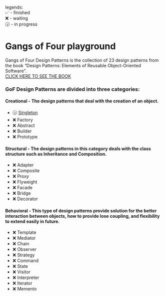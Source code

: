 legends:  
✅ - finished  
❌ - waiting  
🕞 - in progress  


# Gangs of Four playground
Gangs of Four Design Patterns is the collection of 23 design patterns from the book “Design Patterns: Elements of Reusable Object-Oriented Software”.  
[CLICK HERE TO SEE THE BOOK](https://www.amazon.com/Design-Patterns-Elements-Reusable-Object-Oriented/dp/0201633612)


### GoF Design Patterns are divided into three categories:
#### Creational - The design patterns that deal with the creation of an object.
* 🕞 [Singleton](src/main/java/com/andeerlb/gof/singleton/README.md)
* ❌ Factory
* ❌ Abstract
* ❌ Builder
* ❌ Prototype

#### Structural - The design patterns in this category deals with the class structure such as Inheritance and Composition.
* ❌ Adapter
* ❌ Composite
* ❌ Proxy
* ❌ Flyweight
* ❌ Facade
* ❌ Bridge
* ❌ Decorator

#### Behavioral - This type of design patterns provide solution for the better interaction between objects, how to provide lose coupling, and flexibility to extend easily in future.
* ❌ Template
* ❌ Mediator
* ❌ Chain
* ❌ Observer
* ❌ Strategy
* ❌ Command
* ❌ State
* ❌ Visitor
* ❌ Interpreter
* ❌ Iterator
* ❌ Memento
